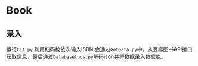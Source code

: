 # Book
## 录入
运行`CLI.py` 利用扫码枪依次输入ISBN,会通过`GetData.py`中，从豆瓣图书API接口获取信息，最后通过`Databasetoos.py`解码json并将数据录入数据库。

